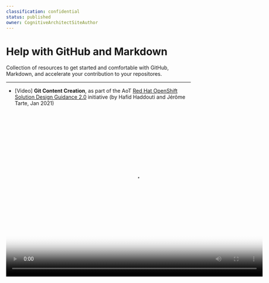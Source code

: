 ```yaml
---
classification: confidential
status: published
owner: CognitiveArchitectSiteAuthor
---
```

# Help with GitHub and Markdown

Collection of resources to get started and comfortable with GitHub, Markdown, and accelerate your contribution to your repositores.

---

- [Video] **Git Content Creation**, as part of the AoT [Red Hat OpenShift Solution Design Guidance 2.0](https://pages.github.ibm.com/IBMAoT/i-openshift-guides/) initiative  (by Hafid Haddouti and Jérôme Tarte, Jan 2021)

<div>
   <video width="700" height="450" controls="controls" poster="image" preload="true">
     <source src="https://ibm.box.com/shared/static/s7oljud9vuyc6d2uzc6jlb0kyn7gcr6w.mp4" type="video/mp4" />
     Your browser does not support the video tag.
   </video>
</div>